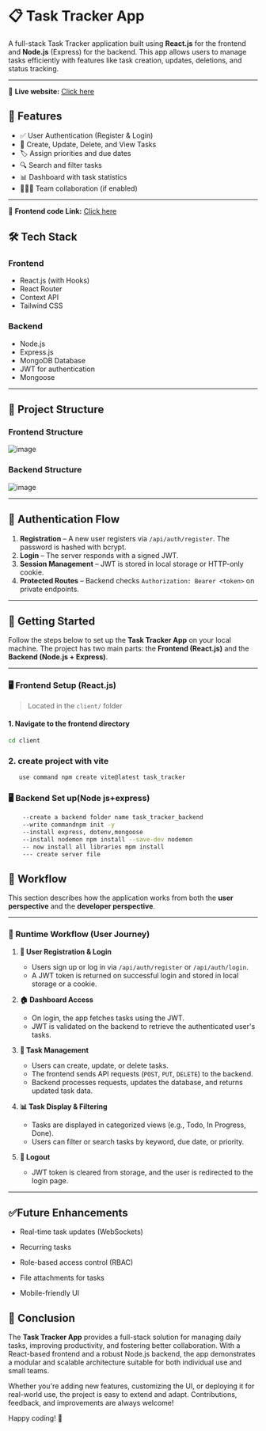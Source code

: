 # 📋 Task Tracker App

A full-stack Task Tracker application built using **React.js** for the frontend and **Node.js** (Express) for the backend. This app allows users to manage tasks efficiently with features like task creation, updates, deletions, and status tracking.

---
🔗 **Live website:** [Click here](https://task-tracker-frontend-ten.vercel.app/)
## 🚀 Features

- ✅ User Authentication (Register & Login)
- 📅 Create, Update, Delete, and View Tasks
- 🏷️ Assign priorities and due dates
- 🔍 Search and filter tasks
- 📊 Dashboard with task statistics
- 🧑‍🤝‍🧑 Team collaboration (if enabled)

---
🔗 **Frontend code Link:** [Click here](https://github.com/israrhusain5892/Task_Tracker_Frontend.git)
## 🛠️ Tech Stack

### Frontend
- React.js (with Hooks)
- React Router
- Context API
- Tailwind CSS

### Backend
- Node.js
- Express.js
- MongoDB Database
- JWT for authentication
- Mongoose

---

## 📁 Project Structure
### Frontend Structure
 ![image](https://github.com/user-attachments/assets/3ba4d6b9-6a35-4c43-93b0-525ae3b544a2)

### Backend Structure
 ![image](https://github.com/user-attachments/assets/86ba1a6a-6b85-4e89-aa7c-c0cf9b7f000b)




---

## 🔐 Authentication Flow

1. **Registration** – A new user registers via `/api/auth/register`. The password is hashed with bcrypt.
2. **Login** – The server responds with a signed JWT.
3. **Session Management** – JWT is stored in local storage or HTTP-only cookie.
4. **Protected Routes** – Backend checks `Authorization: Bearer <token>` on private endpoints.

---

## 🚀 Getting Started


Follow the steps below to set up the **Task Tracker App** on your local machine. The project has two main parts: the **Frontend (React.js)** and the **Backend (Node.js + Express)**.

---

### 🖥️ Frontend Setup (React.js)

> Located in the `client/` folder

#### 1. Navigate to the frontend directory

```bash
cd client

```
### 2. create project with vite
```bash
   use command npm create vite@latest task_tracker

```
### 🖥️ Backend Set up(Node js+express)
 ```bash
     --create a backend folder name task_tracker_backend
     --write commandnpm init -y
     --install express, dotenv,mongoose
     --install nodemon npm install --save-dev nodemon
     -- now install all libraries mpm install
     --- create server file


 ```

## 📂 Workflow

This section describes how the application works from both the **user perspective** and the **developer perspective**.

---

### 🧭 Runtime Workflow (User Journey)

1. **🔐 User Registration & Login**
   - Users sign up or log in via `/api/auth/register` or `/api/auth/login`.
   - A JWT token is returned on successful login and stored in local storage or a cookie.

2. **🏠 Dashboard Access**
   - On login, the app fetches tasks using the JWT.
   - JWT is validated on the backend to retrieve the authenticated user's tasks.

3. **📝 Task Management**
   - Users can create, update, or delete tasks.
   - The frontend sends API requests (`POST`, `PUT`, `DELETE`) to the backend.
   - Backend processes requests, updates the database, and returns updated task data.

4. **📊 Task Display & Filtering**
   - Tasks are displayed in categorized views (e.g., Todo, In Progress, Done).
   - Users can filter or search tasks by keyword, due date, or priority.

5. **🚪 Logout**
   - JWT token is cleared from storage, and the user is redirected to the login page.

---

## ✅Future Enhancements
  - Real-time task updates (WebSockets)

  - Recurring tasks

 - Role-based access control (RBAC)

-  File attachments for tasks

-  Mobile-friendly UI


## 📌 Conclusion

The **Task Tracker App** provides a full-stack solution for managing daily tasks, improving productivity, and fostering better collaboration. With a React-based frontend and a robust Node.js backend, the app demonstrates a modular and scalable architecture suitable for both individual use and small teams.

Whether you're adding new features, customizing the UI, or deploying it for real-world use, the project is easy to extend and adapt. Contributions, feedback, and improvements are always welcome!

Happy coding! 🚀





